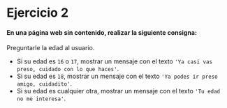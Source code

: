 # Ejercicio 2

#### En una página web sin contenido, realizar la siguiente consigna:

Preguntarle la edad al usuario.

- Si su edad es ``16`` o ``17``, mostrar un mensaje con el texto ``'Ya casi vas preso, cuidado con lo que haces'``.
- Si su edad es ``18``, mostrar un mensaje con el texto ``'Ya podes ir preso amigo, cuidadito'``.
- Si su edad es cualquier otra, mostrar un mensaje con el texto ``'Tu edad no me interesa'``.

